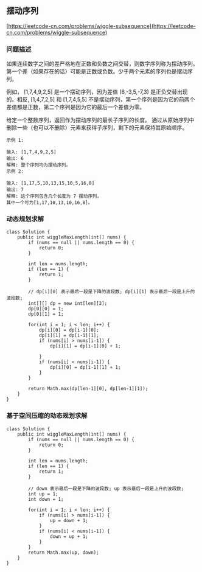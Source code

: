 ## 摆动序列
[https://leetcode-cn.com/problems/wiggle-subsequence](https://leetcode-cn.com/problems/wiggle-subsequence)

### 问题描述
如果连续数字之间的差严格地在正数和负数之间交替，则数字序列称为摆动序列。第一个差（如果存在的话）可能是正数或负数。少于两个元素的序列也是摆动序列。

例如， [1,7,4,9,2,5] 是一个摆动序列，因为差值 (6,-3,5,-7,3) 是正负交替出现的。相反, [1,4,7,2,5] 和 [1,7,4,5,5] 不是摆动序列，第一个序列是因为它的前两个差值都是正数，第二个序列是因为它的最后一个差值为零。

给定一个整数序列，返回作为摆动序列的最长子序列的长度。 通过从原始序列中删除一些（也可以不删除）元素来获得子序列，剩下的元素保持其原始顺序。
```
示例 1:

输入: [1,7,4,9,2,5]
输出: 6 
解释: 整个序列均为摆动序列。
示例 2:

输入: [1,17,5,10,13,15,10,5,16,8]
输出: 7
解释: 这个序列包含几个长度为 7 摆动序列，
其中一个可为[1,17,10,13,10,16,8]。
```
### 动态规划求解
```
class Solution {
    public int wiggleMaxLength(int[] nums) {
        if (nums == null || nums.length == 0) {
            return 0;
        }

        int len = nums.length;
        if (len == 1) {
            return 1;
        }
        
        // dp[i][0] 表示最后一段是下降的波段数; dp[i][1] 表示最后一段是上升的波段数;
        int[][] dp = new int[len][2];
        dp[0][0] = 1;
        dp[0][1] = 1;

        for(int i = 1; i < len; i++) {
            dp[i][0] = dp[i-1][0];
            dp[i][1] = dp[i-1][1];
            if (nums[i] > nums[i-1]) {
                dp[i][1] = dp[i-1][0] + 1;
                
            }
            if (nums[i] < nums[i-1]) {
                dp[i][0] = dp[i-1][1] + 1;
            }
        }

        return Math.max(dp[len-1][0], dp[len-1][1]);
    }
}
```
### 基于空间压缩的动态规划求解
```
class Solution {
    public int wiggleMaxLength(int[] nums) {
        if (nums == null || nums.length == 0) {
            return 0;
        }

        int len = nums.length;
        if (len == 1) {
            return 1;
        }
        
        // down 表示最后一段是下降的波段数; up 表示最后一段是上升的波段数;
        int up = 1;
        int down = 1;

        for(int i = 1; i < len; i++) {
            if (nums[i] > nums[i-1]) {
                up = down + 1;
            }
            if (nums[i] < nums[i-1]) {
                down = up + 1;
            }
        }
        return Math.max(up, down);
    }
}
```
